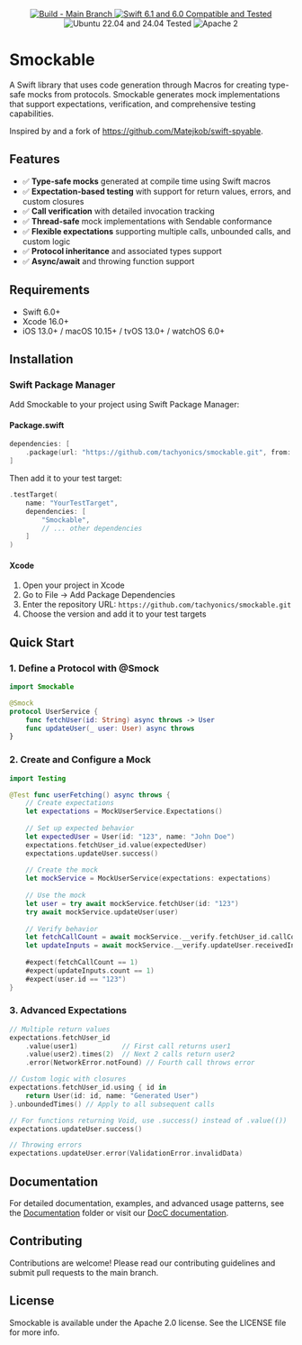 <p align="center">
<a href="https://github.com/tachyonics/smockable/actions">
<img src="https://github.com/tachyonics/smockable/actions/workflows/swift.yml/badge.svg?branch=main" alt="Build - Main Branch">
</a>
<a href="http://swift.org">
<img src="https://img.shields.io/badge/swift-6.1|6.0-orange.svg?style=flat" alt="Swift 6.1 and 6.0 Compatible and Tested">
</a>
<img src="https://img.shields.io/badge/ubuntu-22.04|24.04-yellow.svg?style=flat" alt="Ubuntu 22.04 and 24.04 Tested">
<img src="https://img.shields.io/badge/license-Apache2-blue.svg?style=flat" alt="Apache 2">
</p>


# Smockable

A Swift library that uses code generation through Macros for creating type-safe mocks from protocols. Smockable generates mock implementations that support expectations, verification, and comprehensive testing capabilities.

Inspired by and a fork of https://github.com/Matejkob/swift-spyable.

## Features

- ✅ **Type-safe mocks** generated at compile time using Swift macros
- ✅ **Expectation-based testing** with support for return values, errors, and custom closures
- ✅ **Call verification** with detailed invocation tracking
- ✅ **Thread-safe** mock implementations with Sendable conformance
- ✅ **Flexible expectations** supporting multiple calls, unbounded calls, and custom logic
- ✅ **Protocol inheritance** and associated types support
- ✅ **Async/await** and throwing function support

## Requirements

- Swift 6.0+
- Xcode 16.0+
- iOS 13.0+ / macOS 10.15+ / tvOS 13.0+ / watchOS 6.0+

## Installation

### Swift Package Manager

Add Smockable to your project using Swift Package Manager:

#### Package.swift

```swift
dependencies: [
    .package(url: "https://github.com/tachyonics/smockable.git", from: "1.0.0")
]
```

Then add it to your test target:

```swift
.testTarget(
    name: "YourTestTarget",
    dependencies: [
        "Smockable",
        // ... other dependencies
    ]
)
```

#### Xcode

1. Open your project in Xcode
2. Go to File → Add Package Dependencies
3. Enter the repository URL: `https://github.com/tachyonics/smockable.git`
4. Choose the version and add it to your test targets

## Quick Start

### 1. Define a Protocol with @Smock

```swift
import Smockable

@Smock
protocol UserService {
    func fetchUser(id: String) async throws -> User
    func updateUser(_ user: User) async throws
}
```

### 2. Create and Configure a Mock

```swift
import Testing

@Test func userFetching() async throws {
    // Create expectations
    let expectations = MockUserService.Expectations()
    
    // Set up expected behavior
    let expectedUser = User(id: "123", name: "John Doe")
    expectations.fetchUser_id.value(expectedUser)
    expectations.updateUser.success()
    
    // Create the mock
    let mockService = MockUserService(expectations: expectations)
    
    // Use the mock
    let user = try await mockService.fetchUser(id: "123")
    try await mockService.updateUser(user)
    
    // Verify behavior
    let fetchCallCount = await mockService.__verify.fetchUser_id.callCount
    let updateInputs = await mockService.__verify.updateUser.receivedInputs
    
    #expect(fetchCallCount == 1)
    #expect(updateInputs.count == 1)
    #expect(user.id == "123")
}
```

### 3. Advanced Expectations

```swift
// Multiple return values
expectations.fetchUser_id
    .value(user1)           // First call returns user1
    .value(user2).times(2)  // Next 2 calls return user2
    .error(NetworkError.notFound) // Fourth call throws error

// Custom logic with closures
expectations.fetchUser_id.using { id in
    return User(id: id, name: "Generated User")
}.unboundedTimes() // Apply to all subsequent calls

// For functions returning Void, use .success() instead of .value(())
expectations.updateUser.success()

// Throwing errors
expectations.updateUser.error(ValidationError.invalidData)
```

## Documentation

For detailed documentation, examples, and advanced usage patterns, see the [Documentation](Documentation/) folder or visit our [DocC documentation](link-to-docc-when-available).

## Contributing

Contributions are welcome! Please read our contributing guidelines and submit pull requests to the main branch.

## License

Smockable is available under the Apache 2.0 license. See the LICENSE file for more info.
